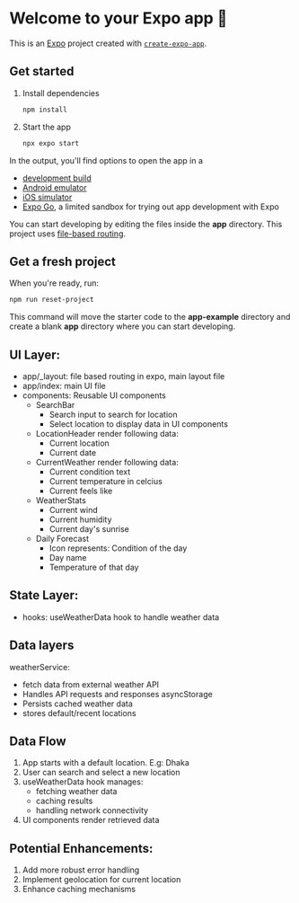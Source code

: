 # Welcome to your Expo app 👋

This is an [Expo](https://expo.dev) project created with [`create-expo-app`](https://www.npmjs.com/package/create-expo-app).

## Get started

1. Install dependencies

   ```bash
   npm install
   ```

2. Start the app

   ```bash
   npx expo start
   ```

In the output, you'll find options to open the app in a

- [development build](https://docs.expo.dev/develop/development-builds/introduction/)
- [Android emulator](https://docs.expo.dev/workflow/android-studio-emulator/)
- [iOS simulator](https://docs.expo.dev/workflow/ios-simulator/)
- [Expo Go](https://expo.dev/go), a limited sandbox for trying out app development with Expo

You can start developing by editing the files inside the **app** directory. This project uses [file-based routing](https://docs.expo.dev/router/introduction).

## Get a fresh project

When you're ready, run:

```bash
npm run reset-project
```

This command will move the starter code to the **app-example** directory and create a blank **app** directory where you can start developing.

## UI Layer:

- app/\_layout: file based routing in expo, main layout file
- app/index: main UI file
- components: Reusable UI components
  - SearchBar
    - Search input to search for location
    - Select location to display data in UI components
  - LocationHeader render following data:
    - Current location
    - Current date
  - CurrentWeather render following data:
    - Current condition text
    - Current temperature in celcius
    - Current feels like
  - WeatherStats
    - Current wind
    - Current humidity
    - Current day's sunrise
  - Daily Forecast
    - Icon represents: Condition of the day
    - Day name
    - Temperature of that day

## State Layer:

- hooks: useWeatherData hook to handle weather data

## Data layers

weatherService:

- fetch data from external weather API
- Handles API requests and responses
  asyncStorage
- Persists cached weather data
- stores default/recent locations

## Data Flow

1. App starts with a default location. E.g: Dhaka
2. User can search and select a new location
3. useWeatherData hook manages:
   - fetching weather data
   - caching results
   - handling network connectivity
4. UI components render retrieved data

## Potential Enhancements:

1. Add more robust error handling
2. Implement geolocation for current location
3. Enhance caching mechanisms
